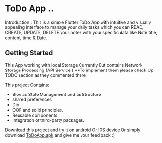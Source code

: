 # ToDo App ..

Introduction : 
This is a simple Flutter ToDo App with intuitive and visually appealing interface to manage your daily tasks which you can 
READ, CREATE, UPDATE, DELETE your notes with your specific data like Note title, content, time & Date.

## Getting Started

This App working with local Storage Currently But contains Network Storage Processing (API Service ) 
**To implement them please check Up TODO section as they commented there

This project Contains:
- Bloc as State Management and as Structure
- shared preferences 
- Dio
- OOP and solid principles. 
- Reusable components 
- Integration of third-party packages.
 
Download this project and try it on android Or IOS device Or simply download [ToDoApp.apk](https://drive.google.com/file/d/1XJWnmMoghLsazdNC26CtnqRN7w2L9exs/view?usp=share_link) and give me your feed back :)
